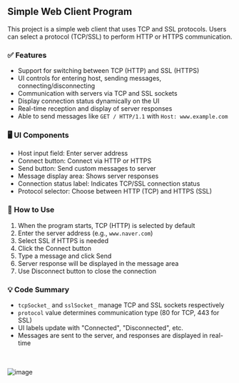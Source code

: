 ## Simple Web Client Program
This project is a simple web client that uses TCP and SSL protocols. Users can select a protocol (TCP/SSL) to perform HTTP or HTTPS communication.

### ✅ Features
- Support for switching between TCP (HTTP) and SSL (HTTPS)
- UI controls for entering host, sending messages, connecting/disconnecting
- Communication with servers via TCP and SSL sockets
- Display connection status dynamically on the UI
- Real-time reception and display of server responses
- Able to send messages like `GET / HTTP/1.1` with `Host: www.example.com`

### 🖥️ UI Components
- Host input field: Enter server address
- Connect button: Connect via HTTP or HTTPS
- Send button: Send custom messages to server
- Message display area: Shows server responses
- Connection status label: Indicates TCP/SSL connection status
- Protocol selector: Choose between HTTP (TCP) and HTTPS (SSL)

### 🚀 How to Use
1. When the program starts, TCP (HTTP) is selected by default
2. Enter the server address (e.g., `www.naver.com`)
3. Select SSL if HTTPS is needed
4. Click the Connect button
5. Type a message and click Send
6. Server response will be displayed in the message area
7. Use Disconnect button to close the connection

### 💡 Code Summary
- `tcpSocket_` and `sslSocket_` manage TCP and SSL sockets respectively
- `protocol` value determines communication type (80 for TCP, 443 for SSL)
- UI labels update with "Connected", "Disconnected", etc.
- Messages are sent to the server, and responses are displayed in real-time

<br><br>
![image](https://github.com/user-attachments/assets/9de5ae70-3e6c-4e76-9a78-110b23c7c30e)


